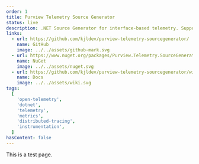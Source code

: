 ```yaml
---
order: 1
title: Purview Telemetry Source Generator
status: live
description: .NET Source Generator for interface-based telemetry. Supporting activities, logs, and metrics.
links:
  - url: https://github.com/kjldev/purview-telemetry-sourcegenerator/
    name: GitHub
    image: ../../assets/github-mark.svg
  - url: https://www.nuget.org/packages/Purview.Telemetry.SourceGenerator/
    name: NuGet
    image: ../../assets/nuget.svg
  - url: https://github.com/kjldev/purview-telemetry-sourcegenerator/wiki
    name: Docs
    image: ../../assets/wiki.svg
tags:
  [
    'open-telemetry',
    'dotnet',
    'telemetry',
    'metrics',
    'distributed-tracing',
    'instrumentation',
  ]
hasContent: false
---
```


This is a test page.
